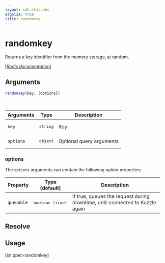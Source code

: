 ```yaml
---
layout: sdk.html.hbs
algolia: true
title: randomkey
---
```


# randomkey


Returns a key identifier from the memory storage, at random.

[[_Redis documentation_]](https://redis.io/commands/randomkey)

## Arguments

```js
randomkey(key, [options])

```

<br/>

| Arguments    | Type    | Description |
|--------------|---------|-------------|
| `key` | <pre>string</pre> | Key |
| ``options`` | <pre>object</pre> | Optional query arguments |

### options

The `options` arguments can contain the following option properties:

| Property   | Type (default)   | Description                       |
| ---------- | ------- | --------------------------------- |
| `queuable` | <pre>boolean (true)</pre> | If true, queues the request during downtime, until connected to Kuzzle again |

## Resolve

## Usage

[snippet=randomkey]
